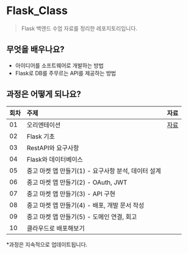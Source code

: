 # Flask_Class

> Flask 백엔드 수업 자료를 정리한 레포지토리입니다.

## 무엇을 배우나요?
- 아이디어를 소프트웨어로 개발하는 방법
- Flask로 DB를 주무르는 API를 제공하는 방법

## 과정은 어떻게 되나요?
| 회차 | 주제 | 자료 |
| --- | :--- | --- |
| 01 | 오리엔테이션 | [자료](https://github.com/IEMHS-BRO/Flask_Class/tree/main/session01) |
| 02 | Flask 기초 | |
| 03 | RestAPI와 요구사항 | |
| 04 | Flask와 데이터베이스 | |
| 05 | 중고 마켓 앱 만들기(1) - 요구사항 분석, 데이터 설계 | |
| 06 | 중고 마켓 앱 만들기(2) - OAuth, JWT | |
| 07 | 중고 마켓 앱 만들기(3) - API 구현 | |
| 08 | 중고 마켓 앱 만들기(4) - 배포, 개발 문서 작성 | |
| 09 | 중고 마켓 앱 만들기(5) - 도메인 연결, 회고 | |
| 10 | 클라우드로 배포해보기 | |

*과정은 지속적으로 업데이트됩니다.
